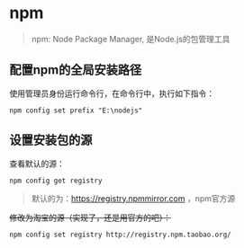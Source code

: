 
# npm

> npm: Node Package Manager, 是Node.js的包管理工具

## 配置npm的全局安装路径

使用管理员身份运行命令行，在命令行中，执行如下指令：

```
npm config set prefix "E:\nodejs"
```

## 设置安装包的源

查看默认的源：
```
npm config get registry
```
> 默认的为：https://registry.npmmirror.com ，npm官方源


~~修改为淘宝的源（实现了，还是用官方的吧）：~~
```
npm config set registry http://registry.npm.taobao.org/
```